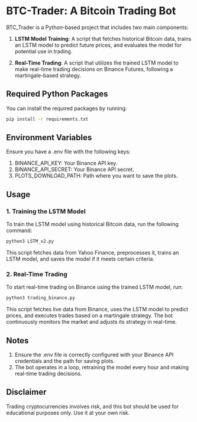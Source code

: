 # BTC-Trader: A Bitcoin Trading Bot

BTC_Trader is a Python-based project that includes two main components:

1. **LSTM Model Training**: A script that fetches historical Bitcoin data, trains an LSTM model to predict future prices, and evaluates the model for potential use in trading.

2. **Real-Time Trading**: A script that utilizes the trained LSTM model to make real-time trading decisions on Binance Futures, following a martingale-based strategy.

## Required Python Packages

You can install the required packages by running:

```bash
pip install -r requirements.txt
```

## Environment Variables

Ensure you have a .env file with the following keys:

1. BINANCE_API_KEY: Your Binance API key.
2. BINANCE_API_SECRET: Your Binance API secret.
3. PLOTS_DOWNLOAD_PATH: Path where you want to save the plots.

## Usage

### 1. Training the LSTM Model

To train the LSTM model using historical Bitcoin data, run the following command:

```bash
python3 LSTM_v2.py
```

This script fetches data from Yahoo Finance, preprocesses it, trains an LSTM model, and saves the model if it meets certain criteria.

### 2. Real-Time Trading

To start real-time trading on Binance using the trained LSTM model, run:

```bash
python3 trading_binance.py
```

This script fetches live data from Binance, uses the LSTM model to predict prices, and executes trades based on a martingale strategy. The bot continuously monitors the market and adjusts its strategy in real-time.

## Notes

1. Ensure the .env file is correctly configured with your Binance API credentials and the path for saving plots.
2. The bot operates in a loop, retraining the model every hour and making real-time trading decisions.

## Disclaimer

Trading cryptocurrencies involves risk, and this bot should be used for educational purposes only. Use it at your own risk.
